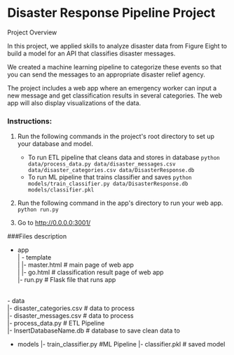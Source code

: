 # Disaster Response Pipeline Project

Project Overview

In this project, we applied skills to analyze disaster data from Figure Eight to build a model for an API that classifies disaster messages.

We created a machine learning pipeline to categorize these events so that you can send the messages to an appropriate disaster relief agency.

The project includes a web app where an emergency worker can input a new message and get classification results in several categories. The web app will also display visualizations of the data. 

### Instructions:
1. Run the following commands in the project's root directory to set up your database and model.

    - To run ETL pipeline that cleans data and stores in database
        `python data/process_data.py data/disaster_messages.csv data/disaster_categories.csv data/DisasterResponse.db`
    - To run ML pipeline that trains classifier and saves
        `python models/train_classifier.py data/DisasterResponse.db models/classifier.pkl`

2. Run the following command in the app's directory to run your web app.
    `python run.py`

3. Go to http://0.0.0.0:3001/


###Files description <br>
- app  <br>
| - template  <br>
| |- master.html  # main page of web app  <br>
| |- go.html  # classification result page of web app  <br>
|- run.py  # Flask file that runs app  <br>
 <br>
- data  <br>
|- disaster_categories.csv  # data to process  <br>
|- disaster_messages.csv  # data to process <br>
|- process_data.py # ETL Pipeline <br>
|- InsertDatabaseName.db   # database to save clean data to <br>

- models
|- train_classifier.py #ML Pipeline
|- classifier.pkl  # saved model 
